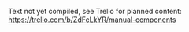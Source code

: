 Text not yet compiled, see Trello for planned content: https://trello.com/b/ZdFcLkYR/manual-components
